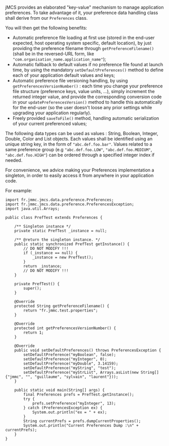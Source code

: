 jMCS provides an elaborated "key-value" mechanism to manage application preferences. To take advantage of it, your preference data handling class shall derive from our `Preferences` class.

You will then get the following benefits:
* Automatic preference file loading at first use (stored in the end-user expected, host operating system specific, default location), by just providing the preference filename through `getPreferenceFilename()` (shall be in the reversed-URL form, like `"com.organisation_name.application_name"`);
* Automatic fallback to default values if no preference file found at launch time, by using the mandatory `setDefaultPreferences()` method to define each of your application default values and keys;
* Automatic preference file versioning handling, by using `getPreferencesVersionNumber()` : each time you change your preference file structure (preference keys, value units, ...), simply increment the returned integer value, and provide the corresponding conversion code in your `updatePreferencesVersion()` method to handle this automatically for the end-user (so the user doesn't loose any prior settings while upgrading your application regularly).
* Freely provided `saveToFile()` method, handling automatic serialization of your current preferenced values;

The following data types can be used as values : String, Boolean, Integer, Double, Color and List<String> objects. Each values shall be identified using an unique string key, in the form of `"abc.def.foo.bar"`. Values related to a same preference group (e.g `"abc.def.foo.LOW"`, `"abc.def.foo.MEDIUM"`, `"abc.def.foo.HIGH"`) can be ordered through a specified integer index if needed.

For convenience, we advice making your Preferences implementation a singleton, in order to easily access it from anywhere in your application code.

For example:
```
import fr.jmmc.jmcs.data.preference.Preferences;
import fr.jmmc.jmcs.data.preference.PreferencesException;
import java.util.Arrays;

public class PrefTest extends Preferences {

    /** Singleton instance */
    private static PrefTest _instance = null;

    /** @return the singleton instance. */
    public static synchronized PrefTest getInstance() {
        // DO NOT MODIFY !!!
        if (_instance == null) {
            _instance = new PrefTest();
        }
        return _instance;
        // DO NOT MODIFY !!!
    }

    private PrefTest() {
        super();
    }

    @Override
    protected String getPreferenceFilename() {
        return "fr.jmmc.test.properties";
    }

    @Override
    protected int getPreferencesVersionNumber() {
        return 1;
    }

    @Override
    public void setDefaultPreferences() throws PreferencesException {
        setDefaultPreference("myBoolean", false);
        setDefaultPreference("myInteger", 0);
        setDefaultPreference("myDouble", 3.14159);
        setDefaultPreference("myString", "test");
        setDefaultPreference("myStrList", Arrays.asList(new String[]{"jmmc", "", "guillaume", "sylvain", "laurent"}));
    }

    public static void main(String[] args) {
        final Preferences prefs = PrefTest.getInstance();
        try {
            prefs.setPreference("myInteger", 13);
        } catch (PreferencesException ex) {
            System.out.println("ex = " + ex);
        }
        String currentPrefs = prefs.dumpCurrentProperties();
        System.out.println("Current Preferences Dump :\n" + currentPrefs);
    }
}
```
